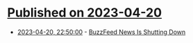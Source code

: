 # [Published on 2023-04-20](index.md)

* [2023-04-20, 22:50:00](https://news.slashdot.org/story/23/04/20/2120204/buzzfeed-news-is-shutting-down?utm_source=rss1.0mainlinkanon&utm_medium=feed) - [BuzzFeed News Is Shutting Down](https://news.slashdot.org/story/23/04/20/2120204/buzzfeed-news-is-shutting-down?utm_source=rss1.0mainlinkanon&utm_medium=feed)
